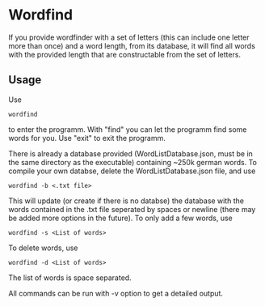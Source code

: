 # Wordfind
If you provide wordfinder with a set of letters (this can include one letter more than once) and a word length, from its database, it will find all words with the provided length that are constructable from the set of letters.



## Usage

Use

    wordfind

to enter the programm. With "find" you can let the programm find some words for you. Use "exit" to exit the programm.

There is already a database provided (WordListDatabase.json, must be in the same directory as the executable) containing ~250k german words.
To compile your own databse, delete the WordListDatabase.json file, and use

    wordfind -b <.txt file>
   
   This will update (or create if there is no databse) the database with the words contained in the .txt file seperated by spaces or newline (there may be added more options in the future).
   To only add a few words, use
	
    wordfind -s <List of words>

To delete words, use

    wordfind -d <List of words>
    
The list of words is space separated.

All commands can be run with -v option to get a detailed output.